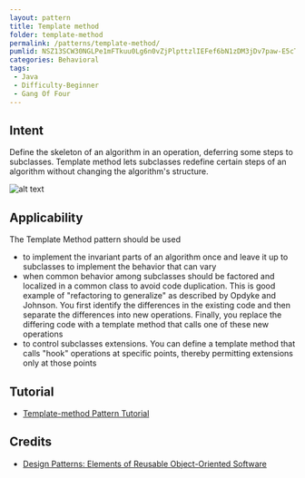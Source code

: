 ```yaml
---
layout: pattern
title: Template method
folder: template-method
permalink: /patterns/template-method/
pumlid: NSZ13SCW30NGLPe1mFTkuu0Lg6n0vZjPlpttzlIEFef6bN1zDM3jDv7paw-E5cTiyJ87P22NQTGr7WOxVVZcL6NtQwJ5WFZOPBn_88WjPKWoGPkL1EN_ShZb5QPV
categories: Behavioral
tags:
 - Java
 - Difficulty-Beginner
 - Gang Of Four
---
```


## Intent
Define the skeleton of an algorithm in an operation, deferring some
steps to subclasses. Template method lets subclasses redefine certain steps of
an algorithm without changing the algorithm's structure.

![alt text](./etc/template-method_1.png "Template Method")

## Applicability
The Template Method pattern should be used

* to implement the invariant parts of an algorithm once and leave it up to subclasses to implement the behavior that can vary
* when common behavior among subclasses should be factored and localized in a common class to avoid code duplication. This is good example of "refactoring to generalize" as described by Opdyke and Johnson. You first identify the differences in the existing code and then separate the differences into new operations. Finally, you replace the differing code with a template method that calls one of these new operations
* to control subclasses extensions. You can define a template method that calls "hook" operations at specific points, thereby permitting extensions only at those points

## Tutorial
* [Template-method Pattern Tutorial](https://www.journaldev.com/1763/template-method-design-pattern-in-java)

## Credits

* [Design Patterns: Elements of Reusable Object-Oriented Software](http://www.amazon.com/Design-Patterns-Elements-Reusable-Object-Oriented/dp/0201633612)
